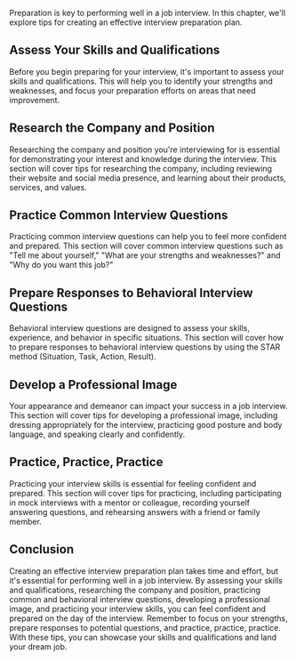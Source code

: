 
Preparation is key to performing well in a job interview. In this chapter, we'll explore tips for creating an effective interview preparation plan.

Assess Your Skills and Qualifications
-------------------------------------

Before you begin preparing for your interview, it's important to assess your skills and qualifications. This will help you to identify your strengths and weaknesses, and focus your preparation efforts on areas that need improvement.

Research the Company and Position
---------------------------------

Researching the company and position you're interviewing for is essential for demonstrating your interest and knowledge during the interview. This section will cover tips for researching the company, including reviewing their website and social media presence, and learning about their products, services, and values.

Practice Common Interview Questions
-----------------------------------

Practicing common interview questions can help you to feel more confident and prepared. This section will cover common interview questions such as "Tell me about yourself," "What are your strengths and weaknesses?" and "Why do you want this job?"

Prepare Responses to Behavioral Interview Questions
---------------------------------------------------

Behavioral interview questions are designed to assess your skills, experience, and behavior in specific situations. This section will cover how to prepare responses to behavioral interview questions by using the STAR method (Situation, Task, Action, Result).

Develop a Professional Image
----------------------------

Your appearance and demeanor can impact your success in a job interview. This section will cover tips for developing a professional image, including dressing appropriately for the interview, practicing good posture and body language, and speaking clearly and confidently.

Practice, Practice, Practice
----------------------------

Practicing your interview skills is essential for feeling confident and prepared. This section will cover tips for practicing, including participating in mock interviews with a mentor or colleague, recording yourself answering questions, and rehearsing answers with a friend or family member.

Conclusion
----------

Creating an effective interview preparation plan takes time and effort, but it's essential for performing well in a job interview. By assessing your skills and qualifications, researching the company and position, practicing common and behavioral interview questions, developing a professional image, and practicing your interview skills, you can feel confident and prepared on the day of the interview. Remember to focus on your strengths, prepare responses to potential questions, and practice, practice, practice. With these tips, you can showcase your skills and qualifications and land your dream job.
